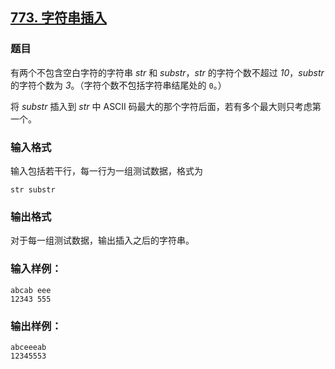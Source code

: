 ## [773. 字符串插入](https://www.acwing.com/problem/content/775/)

### 题目

有两个不包含空白字符的字符串 *str* 和 *substr*，*str* 的字符个数不超过 *10*，*substr* 的字符个数为 *3*。（字符个数不包括字符串结尾处的 `0`。）

将 *substr* 插入到 *str* 中 ASCII 码最大的那个字符后面，若有多个最大则只考虑第一个。

### 输入格式

输入包括若干行，每一行为一组测试数据，格式为

`str substr`

### 输出格式

对于每一组测试数据，输出插入之后的字符串。

### 输入样例：

```
abcab eee
12343 555
```

### 输出样例：

```
abceeeab
12345553
```
